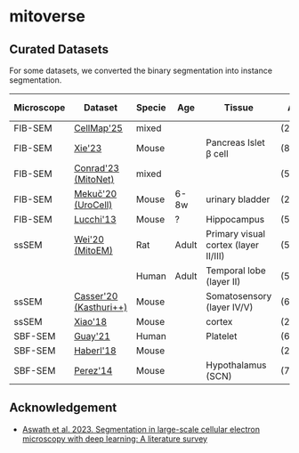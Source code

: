 # mitoverse

## Curated Datasets
For some datasets, we converted the binary segmentation into instance segmentation.

|Microscope| Dataset  |    Specie   | Age   | Tissue | Avg Shape (xyz)   | Resolution   | # Mitos   |
|----------|----------|-------------|-------|--------|-------------------|--------------|-----------|
|FIB-SEM   |[CellMap'25](https://cellmapchallenge.janelia.org/)|mixed|||     (219,210,217)x147  | 8x8x8        | 1580      |
|FIB-SEM   |[Xie'23](https://github.com/bowang-lab/MAESTER)|Mouse||Pancreas Islet β cell|(874,669,979)x7    | 16x16x16     |         |
|FIB-SEM   |[Conrad'23 (MitoNet)](https://volume-em.github.io/empanada.html)|mixed|||(546,446,242)x5    | ~15x15x15     | 550        |
|FIB-SEM   |[Mekuč'20 (UroCell)](https://github.com/MancaZerovnikMekuc/UroCell)|Mouse|6-8w|urinary bladder|(256,256,256)x5|16x16x15| 287  |
|FIB-SEM   |[Lucchi'13](https://www.epfl.ch/labs/cvlab/data/data-em/)|Mouse|?|Hippocampus|(512,768,82)|10x10x10|70|
|ssSEM     |[Wei'20 (MitoEM)](https://mitoem.grand-challenge.org/)|Rat|Adult|Primary visual cortex (layer II/III)|(512,512,500)x64|8x8x30| 8201|
|          |          |  Human      | Adult |Temporal lobe (layer II) | (512,512,500)x64    | 8x8x30       | 13537     |
|ssSEM     |[Casser'20 (Kasthuri++)](https://sites.google.com/view/connectomics/) | Mouse     |       |Somatosensory (layer IV/V) | (699,791,80)x2      |12x12x30      | 267       |
|ssSEM     |[Xiao'18](https://www.frontiersin.org/journals/neuroanatomy/articles/10.3389/fnana.2018.00092/full)|Mouse||cortex|(2156,2104,31)|8x8x50|   468  |
|SBF-SEM   |[Guay'21](https://leapmanlab.github.io/dense-cell/)|Human||Platelet|(667,736,65)x3|10x10x50|    |
|SBF-SEM   |[Haberl'18](https://github.com/CRBS/cdeep3m/)|Mouse|||(256,256,15)x2|10x10x24|    |
|SBF-SEM   |[Perez'14](https://www.sci.utah.edu/releases/chm_v2.1.367/chm-supplemental_data.zip)|Mouse||Hypothalamus (SCN)|(750,750,45)x2|8x8x30|    |




## Acknowledgement
- [Aswath et al. 2023. Segmentation in large-scale cellular electron microscopy with deep learning: A literature survey](https://arxiv.org/abs/2206.07171)
